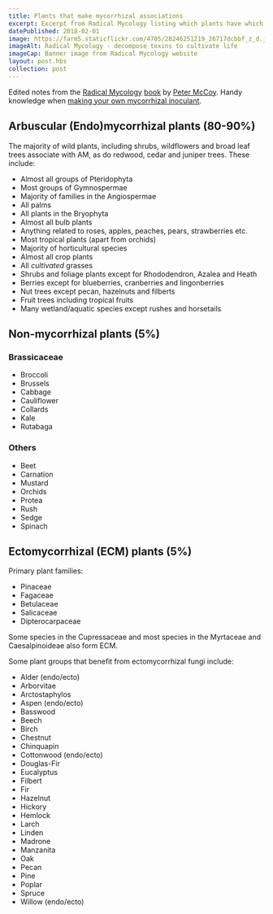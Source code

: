 ```yaml
---
title: Plants that make mycorrhizal associations
excerpt: Excerpt from Radical Mycology listing which plants have which mycorrhizal associations
datePublished: 2018-02-01
image: https://farm5.staticflickr.com/4705/28246251219_26717dcbbf_z_d.jpg
imageAlt: Radical Mycology - decompose toxins to cultivate life
imageCap: Banner image from Radical Mycology website
layout: post.hbs
collection: post
---
```


Edited notes from the [Radical Mycology](https://radicalmycology.com/) [book](http://www.chthaeus.com/Radical-Mycology-by-Peter-McCoy-p/b-rmp.htm) by [Peter McCoy](https://radicalmycology.com/peters-bio/). Handy knowledge when [making your own mycorrhizal inoculant](https://www.forestgarden.wales/blog/how-to-make-your-own-mycorrhizal-fungi/).

## Arbuscular (Endo)mycorrhizal plants (80-90%)

The majority of wild plants, including shrubs, wildflowers and broad leaf trees associate with AM, as do redwood, cedar and juniper trees. These include:

* Almost all groups of Pteridophyta
* Most groups of Gymnospermae
* Majority of families in the Angiospermae
* All palms
* All plants in the Bryophyta
* Almost all bulb plants
* Anything related to roses, apples, peaches, pears, strawberries etc.
* Most tropical plants (apart from orchids)
* Majority of horticultural species
* Almost all crop plants
* All _cultivated_ grasses
* Shrubs and foliage plants except for Rhododendron, Azalea and Heath
* Berries except for blueberries, cranberries and lingonberries
* Nut trees except pecan, hazelnuts and filberts
* Fruit trees including tropical fruits
* Many wetland/aquatic species except rushes and horsetails

## Non-mycorrhizal plants (5%)

### Brassicaceae

* Broccoli
* Brussels
* Cabbage
* Cauliflower
* Collards
* Kale
* Rutabaga

### Others

* Beet
* Carnation
* Mustard
* Orchids
* Protea
* Rush
* Sedge
* Spinach

## Ectomycorrhizal (ECM) plants (5%)

Primary plant families:

* Pinaceae
* Fagaceae
* Betulaceae
* Salicaceae
* Dipterocarpaceae

Some species in the Cupressaceae and most species in the Myrtaceae and Caesalpinoideae also form ECM.

Some plant groups that benefit from ectomycorrhizal fungi include:

* Alder (endo/ecto)
* Arborvitae
* Arctostaphylos
* Aspen (endo/ecto)
* Basswood
* Beech
* Birch
* Chestnut
* Chinquapin
* Cottonwood (endo/ecto)
* Douglas-Fir
* Eucalyptus
* Filbert
* Fir
* Hazelnut
* Hickory
* Hemlock
* Larch
* Linden
* Madrone
* Manzanita
* Oak
* Pecan
* Pine
* Poplar
* Spruce
* Willow (endo/ecto)

